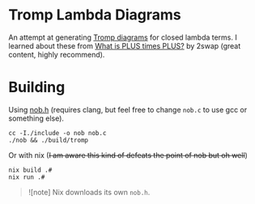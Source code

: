 # Tromp Lambda Diagrams

An attempt at generating [Tromp diagrams](https://tromp.github.io/cl/diagrams.html) for closed lambda terms. I learned about these from [What is PLUS times PLUS?](https://youtu.be/RcVA8Nj6HEo) by 2swap (great content, highly recommend).

# Building

Using [nob.h](https://github.com/tsoding/nob.h) (requires clang, but feel free to change `nob.c` to use gcc or something else).
```
cc -I./include -o nob nob.c
./nob && ./build/tromp
```

Or with nix (~~I am aware this kind of defeats the point of nob but oh well~~)
```
nix build .#
nix run .#
```

> ![note]
> Nix downloads its own `nob.h`.
